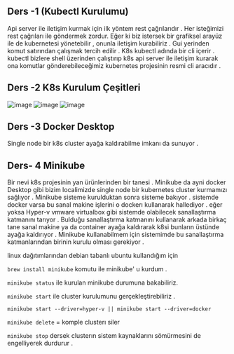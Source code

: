 ## Ders -1 (Kubectl Kurulumu)
Api server ile iletişim kurmak için ilk yöntem rest çağrılarıdır . Her isteğimizi rest çağrıları ile göndermek zordur.
Eğer ki biz istersek bir grafiksel arayüz ile de kubernetesi yönetebilir , onunla iletişim kurabiliriz .
Gui yerinden komut satırından çalışmak tercih edilir . 
K8s kubectl adında bir cli içerir . kubectl bizlere shell üzerinden çalıştırıp k8s api server ile iletişim kurarak ona komutlar gönderebileceğimiz kubernetes projesinin resmi cli aracıdır .

## Ders -2 K8s Kurulum Çeşitleri 

![image](https://user-images.githubusercontent.com/74687192/153710474-07a97d86-1ca7-415f-a8a8-283f8cb848e1.png)
![image](https://user-images.githubusercontent.com/74687192/153710477-7f94854d-7c84-482e-a241-85724cb99b04.png)
![image](https://user-images.githubusercontent.com/74687192/153710491-8114b543-830d-46da-86bf-1120561c40dc.png)

## Ders -3 Docker Desktop 
Single node bir k8s cluster ayağa kaldırabilme imkanı da sunuyor .

## Ders- 4 Minikube
Bir nevi k8s projesinin yan ürünlerinden bir tanesi . Minikube da ayni docker Desktop gibi bizim localimizde single node bir kubernetes cluster kurmamızı sağlıyor .
Minikube sisteme kurulduktan sonra sisteme bakıyor . sistemde docker varsa bu sanal makine işlerini o dockerı kullanarak hallediyor . eğer yoksa Hyper-v vmware virtualbox gibi sistemde olabilecek sanallaştırma katmanını tarıyor . Bulduğu sanallaştırma katmanını kullanarak arkada birkaç tane sanal makine ya da container ayağa kaldırarak k8si bunların üstünde ayağa kaldırıyor . Minikube kullanabilmem için sistemimde bu sanallaştırma katmanlarından birinin kurulu olması gerekiyor .

linux dağıtımlarından debian tabanlı ubuntu kullandığım için 

`brew install minikube`  komutu ile minikube' u kurdum .

`minikube status` ile kurulan minikube durumuna bakabiliriz.

`minikube start` ile cluster kurulumunu gerçekleştirebiliriz .

`minikube start --driver=hyper-v || minikube start --driver=docker`

`minikube delete` = komple clusterı siler

`minikube stop` dersek clusterın sistem kaynaklarını sömürmesini de engelliyerek durdurur .



